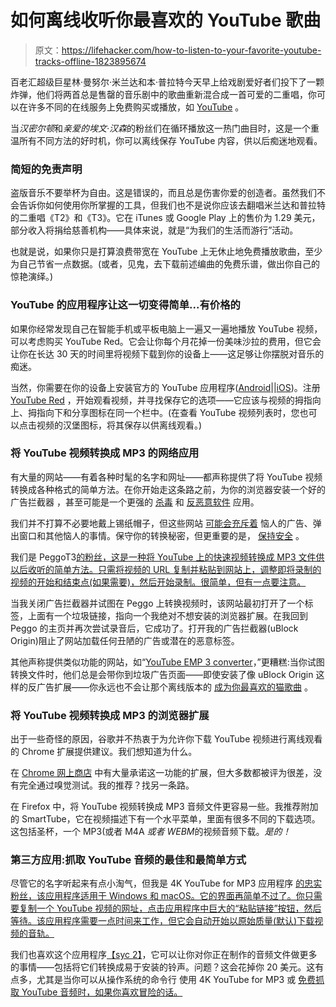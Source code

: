 # 如何离线收听你最喜欢的 YouTube 歌曲

> 原文：<https://lifehacker.com/how-to-listen-to-your-favorite-youtube-tracks-offline-1823895674>

百老汇超级巨星林·曼努尔·米兰达和本·普拉特今天早上给戏剧爱好者们投下了一颗炸弹，他们将两首总是售罄的音乐剧中的歌曲重新混合成一首可爱的二重唱，你可以在许多不同的在线服务上免费购买或播放，如 [YouTube](https://www.youtube.com/watch?v=2aQykuIaJVI) 。



当*汉密尔顿*和*亲爱的埃文·汉森*的粉丝们在循环播放这一热门曲目时，这是一个重温所有不同方法的好时机，你可以离线保存 YouTube 内容，供以后痴迷地观看。

### 简短的免责声明

盗版音乐不要举杯为自由。这是错误的，而且总是伤害你爱的创造者。虽然我们不会告诉你如何使用你所掌握的工具，但我们也不是说你应该去翻唱米兰达和普拉特的二重唱《T2》和《T3》。它在 iTunes 或 Google Play 上的售价为 1.29 美元，部分收入将捐给慈善机构——具体来说，就是“为我们的生活而游行”活动。

也就是说，如果你只是打算浪费带宽在 YouTube 上无休止地免费播放歌曲，至少为自己节省一点数据。(或者，见鬼，去下载前述编曲的免费乐谱，做出你自己的惊艳演绎。)

### YouTube 的应用程序让这一切变得简单...有价格的

如果你经常发现自己在智能手机或平板电脑上一遍又一遍地播放 YouTube 视频，可以考虑购买 YouTube Red。它会让你每个月花掉一份美味沙拉的费用，但它会让你在长达 30 天的时间里将视频下载到你的设备上——这足够让你摆脱对音乐的痴迷。

当然，你需要在你的设备上安装官方的 YouTube 应用程序([Android](https://play.google.com/store/apps/details?id=com.google.android.youtube&hl=en)||[iOS](https://itunes.apple.com/us/app/youtube-watch-listen-stream/id544007664?mt=8))。注册 [YouTube Red](https://www.youtube.com/red) ，开始观看视频，并寻找保存它的选项——它应该与视频的拇指向上、拇指向下和分享图标在同一个栏中。(在查看 YouTube 视频列表时，您也可以点击视频的汉堡图标，将其保存以供离线观看。)

### 将 YouTube 视频转换成 MP3 的网络应用

有大量的网站——有着各种时髦的名字和网址——都声称提供了将 YouTube 视频转换成各种格式的简单方法。在你开始走这条路之前，为你的浏览器安装一个好的广告拦截器 ，甚至可能是一个更强的 [杀毒](https://lifehacker.com/the-best-antivirus-app-for-windows-5865356) 和 [反恶意软件](https://lifehacker.com/the-difference-between-antivirus-and-anti-malware-and-1176942277) 应用。

我们并不打算不必要地戴上锡纸帽子，但这些网站 [可能会充斥着](https://www.reddit.com/r/software/comments/6ql782/are_there_any_safe_youtube_to_mp3_converters_out/) 恼人的广告、弹出窗口和其他恼人的事情。保守你的转换秘密，但更重要的是， [保持安全](https://www.youtube.com/watch?v=_YhpauKGgQ4) 。

我们是 PeggoT3[的粉丝，这是一种将 YouTube 上的快速视频转换成 MP3 文件供以后收听的简单方法。只需将视频的 URL 复制并粘贴到网站上，调整即将录制的视频的开始和结束点(如果需要)，然后开始录制。很简单，但有一点要注意。](https://lifehacker.com/peggo-converts-youtube-videos-to-audio-for-offline-list-1607560507#_ga=2.196559909.862621771.1521471770-396842925.1520800403)

当我关闭广告拦截器并试图在 Peggo 上转换视频时，该网站最初打开了一个标签，上面有一个垃圾链接，指向一个我绝对不想安装的浏览器扩展。在我回到 Peggo 的主页并再次尝试录音后，它成功了。打开我的广告拦截器(uBlock Origin)阻止了网站加载任何丑陋的广告或潜在的恶意标签。

其他声称提供类似功能的网站，如“[YouTube EMP 3 converter](https://www.ytbmp3.com/)，”更糟糕:当你试图转换文件时，他们总是会带你到垃圾广告页面——即使安装了像 uBlock Origin 这样的反广告扩展——你永远也不会让那个离线版本的 [成为你最喜欢的猫歌曲](https://www.youtube.com/watch?v=IZ58M1sAaWY) 。

### **将 YouTube 视频转换成 MP3 的浏览器扩展**

出于一些奇怪的原因，谷歌并不热衷于为允许你下载 YouTube 视频进行离线观看的 Chrome 扩展提供建议。我们想知道为什么。

在 [Chrome 网上商店](https://chrome.google.com/webstore/search/youtube%20mp3?hl=en&_category=extensions) 中有大量承诺这一功能的扩展，但大多数都被评为很差，没有完全通过嗅觉测试。我的推荐？找另一条路。

在 Firefox 中，将 YouTube 视频转换成 MP3 音频文件更容易一些。我推荐附加的 SmartTube，它在视频描述下有一个水平菜单，里面有很多不同的下载选项。这包括圣杯，一个 MP3(或者 M4A *或者 WEBM*的视频音频下载。*是的！*

### 第三方应用:抓取 YouTube 音频的最佳和最简单方式

尽管它的名字听起来有点小淘气，但我是 4K YouTube for MP3 应用程序 [的忠实粉丝，该应用程序适用于 Windows 和 macOS。它的界面再简单不过了。你只需要复制一个 YouTube 视频的网址，点击应用程序中巨大的“粘贴链接”按钮，然后等待。该应用程序需要一点时间来工作，但它会自动开始以原始质量(默认)下载视频的音轨。](https://www.4kdownload.com/products/product-youtubetomp3)

我们也喜欢这个应用程序[【syc 2】](https://lifehacker.com/this-app-converts-streaming-videos-to-audio-files-1796684634)，它可以让你对你正在制作的音频文件做更多的事情——包括将它们转换成易于安装的铃声。问题？这会花掉你 20 美元。这有点多，尤其是当你可以从操作系统的命令行 使用 4K YouTube for MP3 或 [免费抓取 YouTube 音频时，如果你喜欢冒险的话。](https://rg3.github.io/youtube-dl/)